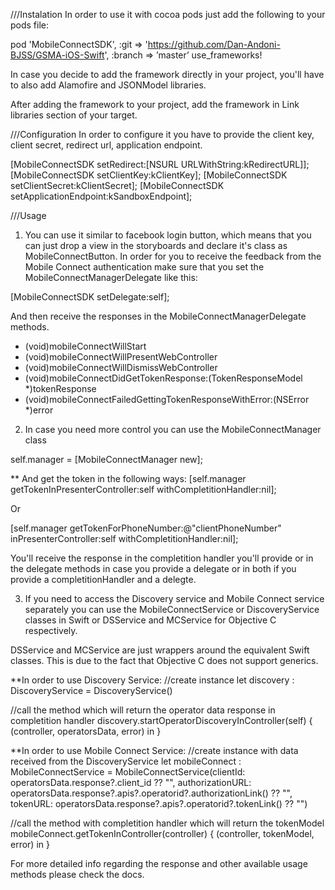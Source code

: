 ///Instalation
In order to use it with cocoa pods just add the following to your pods file:

pod 'MobileConnectSDK', :git => 'https://github.com/Dan-Andoni-BJSS/GSMA-iOS-Swift', :branch => ’master’
use_frameworks!

In case you decide to add the framework directly in your project, you'll have to also add Alamofire and JSONModel libraries.

After adding the framework to your project, add the framework in Link libraries section of your target.


///Configuration
In order to configure it you have to provide the client key, client secret, redirect url, application endpoint.

[MobileConnectSDK setRedirect:[NSURL URLWithString:kRedirectURL]];
[MobileConnectSDK setClientKey:kClientKey];
[MobileConnectSDK setClientSecret:kClientSecret];
[MobileConnectSDK setApplicationEndpoint:kSandboxEndpoint];

///Usage
1. You can use it similar to facebook login button, which means that you can just drop a view in the storyboards and declare it's class as MobileConnectButton.
In order for you to receive the feedback from the Mobile Connect authentication make sure that you set the MobileConnectManagerDelegate like this:

[MobileConnectSDK setDelegate:self];

And then receive the responses in the MobileConnectManagerDelegate methods.
- (void)mobileConnectWillStart
- (void)mobileConnectWillPresentWebController
- (void)mobileConnectWillDismissWebController
- (void)mobileConnectDidGetTokenResponse:(TokenResponseModel *)tokenResponse
- (void)mobileConnectFailedGettingTokenResponseWithError:(NSError *)error

2. In case you need more control you can use the MobileConnectManager class

self.manager = [MobileConnectManager new];

** And get the token in the following ways:
[self.manager getTokenInPresenterController:self withCompletitionHandler:nil];

Or

[self.manager getTokenForPhoneNumber:@"clientPhoneNumber" inPresenterController:self withCompletitionHandler:nil];

You'll receive the response in the completition handler you'll provide or in the delegate methods in case you provide a delegate or in both if you provide a completitionHandler and a delegte.

3. If you need to access the Discovery service and Mobile Connect service separately you can use the MobileConnectService or DiscoveryService classes in Swift or DSService and MCService for Objective C respectively.

DSService and MCService are just wrappers around the equivalent Swift classes. This is due to the fact that Objective C does not support generics.

**In order to use Discovery Service:
//create instance
let discovery : DiscoveryService = DiscoveryService()

//call the method which will return the operator data response in completition handler
discovery.startOperatorDiscoveryInController(self) { (controller, operatorsData, error) in  }

**In order to use Mobile Connect Service:
//create instance with data received from the DiscoveryService
let mobileConnect : MobileConnectService =
            MobileConnectService(clientId: operatorsData.response?.client_id ?? "",
                                 authorizationURL: operatorsData.response?.apis?.operatorid?.authorizationLink() ?? "", 
                                 tokenURL: operatorsData.response?.apis?.operatorid?.tokenLink() ?? "")
                                 
//call the method with completition handler which will return the tokenModel
mobileConnect.getTokenInController(controller) { (controller, tokenModel, error) in }

For more detailed info regarding the response and other available usage methods please check the docs.



